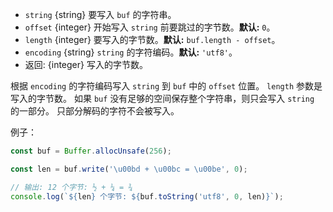 <!-- YAML
added: v0.1.90
-->

* `string` {string} 要写入 `buf` 的字符串。
* `offset` {integer} 开始写入 `string` 前要跳过的字节数。**默认:** `0`。
* `length` {integer} 要写入的字节数。**默认:** `buf.length - offset`。
* `encoding` {string} `string` 的字符编码。**默认:** `'utf8'`。
* 返回: {integer} 写入的字节数。

根据 `encoding` 的字符编码写入 `string` 到 `buf` 中的 `offset` 位置。
`length` 参数是写入的字节数。
如果 `buf` 没有足够的空间保存整个字符串，则只会写入 `string` 的一部分。
只部分解码的字符不会被写入。

例子：

```js
const buf = Buffer.allocUnsafe(256);

const len = buf.write('\u00bd + \u00bc = \u00be', 0);

// 输出: 12 个字节: ½ + ¼ = ¾
console.log(`${len} 个字节: ${buf.toString('utf8', 0, len)}`);
```


